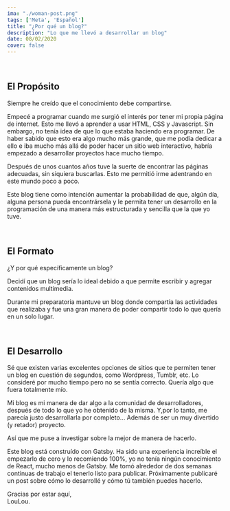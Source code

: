 ```yaml
---
ima: "./woman-post.png"
tags: ['Meta', 'Español']
title: "¿Por qué un blog?"
description: "Lo que me llevó a desarrollar un blog"
date: 08/02/2020
cover: false
---
```

<br>

##  El Propósito 
Siempre he creído que el conocimiento debe compartirse. 

Empecé a programar cuando me surgió el interés por tener mi propia página de internet. Esto me llevó a aprender a usar HTML, CSS y Javascript. Sin embargo, no tenía idea de que lo que estaba haciendo era programar. De haber sabido que esto era algo mucho más grande, que me podía dedicar a ello e iba mucho más allá de poder hacer un sitio web interactivo, habría empezado a desarrollar proyectos hace mucho tiempo. 

Después de unos cuantos años tuve la suerte de encontrar las páginas adecuadas, sin siquiera buscarlas. Esto me permitió irme adentrando en este mundo poco a poco. 

Este blog tiene como intención aumentar la probabilidad de que, algún día, alguna persona pueda encontrársela y le permita tener un desarrollo en la programación de una manera más estructurada y sencilla que la que yo tuve. 

<br>

## El Formato 
¿Y por qué específicamente un blog?

Decidí que un blog sería lo ideal debido a que permite escribir y agregar contenidos multimedia.

Durante mi preparatoria mantuve un blog donde compartía las actividades que realizaba y fue una gran manera de poder compartir todo lo que quería en un solo lugar. 

<br>

## El Desarrollo
Sé que existen varias excelentes opciones de sitios que te permiten tener un blog en cuestión de segundos, como Wordpress, Tumblr, etc. Lo consideré por mucho tiempo pero no se sentía correcto. Quería algo que fuera totalmente mío.

 Mi blog es mi manera de dar algo a la comunidad de desarrolladores, después de todo lo que yo he obtenido de la misma. Y,por lo tanto, me parecía justo desarrollarla por completo... Además de ser un muy divertido (y retador) proyecto.

 Así que me puse a investigar sobre la mejor de manera de hacerlo. 

 Este blog está construído con Gatsby. Ha sido una experiencia increíble el empezarlo de cero y lo recomiendo 100%, yo no tenía ningún conocimiento de React, mucho menos de Gatsby. Me tomó alrededor de dos semanas continuas de trabajo el tenerlo listo para publicar. Próximamente publicaré un post sobre cómo lo desarrollé y cómo tú también puedes hacerlo.

 Gracias por estar aquí, <br>
 LouLou.